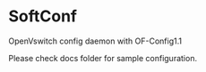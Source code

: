 SoftConf
========

OpenVswitch config daemon with OF-Config1.1

Please check docs folder for sample configuration.
